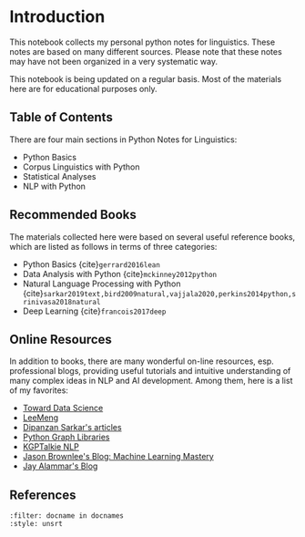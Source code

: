 Introduction
============================

This notebook collects my personal python notes for linguistics. These notes are based on many different sources. Please note that these notes may have not been organized in a very systematic way.

This notebook is being updated on a regular basis. Most of the materials here are for educational purposes only.



## Table of Contents

There are four main sections in Python Notes for Linguistics:

- Python Basics
- Corpus Linguistics with Python
- Statistical Analyses
- NLP with Python

## Recommended Books


The materials collected here were based on several useful reference books, which are listed as follows in terms of three categories:

- Python Basics {cite}`gerrard2016lean`
- Data Analysis with Python {cite}`mckinney2012python`
- Natural Language Processing with Python {cite}`sarkar2019text,bird2009natural,vajjala2020,perkins2014python,srinivasa2018natural`
- Deep Learning {cite}`francois2017deep`
    
## Online Resources

In addition to books, there are many wonderful on-line resources, esp. professional blogs, providing useful tutorials and intuitive understanding of many complex ideas in NLP and AI development. Among them, here is a list of my favorites:

- [Toward Data Science](https://towardsdatascience.com/)
- [LeeMeng](https://leemeng.tw/)
- [Dipanzan Sarkar's articles](https://towardsdatascience.com/@dipanzan.sarkar)
- [Python Graph Libraries](https://python-graph-gallery.com/)
- [KGPTalkie NLP](https://kgptalkie.com/category/natural-language-processing-nlp/)
- [Jason Brownlee's Blog: Machine Learning Mastery](https://machinelearningmastery.com/)
- [Jay Alammar's Blog](https://jalammar.github.io/)


## References

```{bibliography} book.bib
:filter: docname in docnames
:style: unsrt
```
